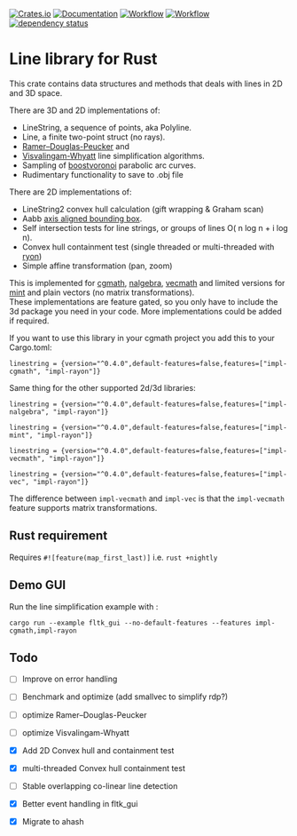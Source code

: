 [![Crates.io](https://meritbadge.herokuapp.com/linestring)](https://crates.io/crates/linestring)
[![Documentation](https://docs.rs/linestring/badge.svg)](https://docs.rs/linestring)
[![Workflow](https://github.com/eadf/linestring.rs/workflows/Rust/badge.svg)](https://github.com/eadf/linestring.rs/workflows/Rust/badge.svg)
[![Workflow](https://github.com/eadf/linestring.rs/workflows/Clippy/badge.svg)](https://github.com/eadf/linestring.rs/workflows/Clippy/badge.svg)
[![dependency status](https://deps.rs/crate/linestring/0.4.0/status.svg)](https://deps.rs/crate/linestring/0.4.0)

# Line library for Rust

This crate contains data structures and methods that deals with lines in 2D and 3D space.

There are 3D and 2D implementations of:
* LineString, a sequence of points, aka Polyline.
* Line, a finite two-point struct (no rays).
* [Ramer–Douglas-Peucker](https://en.wikipedia.org/wiki/Ramer–Douglas–Peucker_algorithm) and
* [Visvalingam-Whyatt](https://en.wikipedia.org/wiki/Visvalingam–Whyatt_algorithm) line simplification algorithms.
* Sampling of [boostvoronoi](https://github.com/eadf/boostvoronoi.rs) parabolic arc curves.
* Rudimentary functionality to save to .obj file

There are 2D implementations of:
* LineString2 convex hull calculation (gift wrapping & Graham scan)
* Aabb [axis aligned bounding box](https://en.wikipedia.org/wiki/Minimum_bounding_box).
* Self intersection tests for line strings, or groups of lines O( n log n + i log n).
* Convex hull containment test (single threaded or multi-threaded with [ryon](https://crates.io/crates/rayon))
* Simple affine transformation (pan, zoom)

This is implemented for [cgmath](https://crates.io/crates/cgmath), 
[nalgebra](https://crates.io/crates/nalgebra), [vecmath](https://crates.io/crates/vecmath) 
and limited versions for [mint](https://crates.io/crates/mint) and plain vectors (no matrix transformations).
\
These implementations are feature gated, so you only have to include the 3d package you need in your code.
More implementations could be added if required.

If you want to use this library in your cgmath project you add this to your Cargo.toml:
```cargo
linestring = {version="^0.4.0",default-features=false,features=["impl-cgmath", "impl-rayon"]}
```
Same thing for the other supported 2d/3d libraries: 
```cargo
linestring = {version="^0.4.0",default-features=false,features=["impl-nalgebra", "impl-rayon"]}
```

```cargo
linestring = {version="^0.4.0",default-features=false,features=["impl-mint", "impl-rayon"]}
```

```cargo
linestring = {version="^0.4.0",default-features=false,features=["impl-vecmath", "impl-rayon"]}
```
```cargo
linestring = {version="^0.4.0",default-features=false,features=["impl-vec", "impl-rayon"]}
```
The difference between ```impl-vecmath``` and ```impl-vec``` is that the ```impl-vecmath``` feature supports 
matrix transformations.

## Rust requirement

Requires `#![feature(map_first_last)]` i.e. `rust +nightly`


## Demo GUI
Run the line simplification example with :
```fish
cargo run --example fltk_gui --no-default-features --features impl-cgmath,impl-rayon
```

## Todo
- [ ] Improve on error handling
- [ ] Benchmark and optimize (add smallvec to simplify rdp?)
- [ ] optimize Ramer–Douglas-Peucker
- [ ] optimize Visvalingam-Whyatt
- [x] Add 2D Convex hull and containment test
- [x] multi-threaded Convex hull containment test
- [ ] Stable overlapping co-linear line detection
- [x] Better event handling in fltk_gui
- [x] Migrate to ahash

